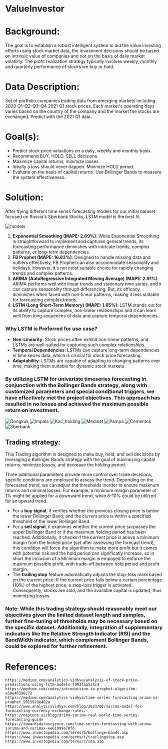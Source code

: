 # ValueInvestor 

# Background:

The goal is to establish a robust intelligent system to aid the value investing efforts using stock market data, the investment decisions should be based on intrinsic value of companies and not on the basis of daily market volatility. The profit realization strategy typically involves weekly, monthly and quarterly performance of stocks we buy or hold.


# Data Description:
Set of portfolio companies trading data from emerging markets including 2020 Q1-Q2-Q3-Q4 2021 Q1 stock prices. Each market's operating days varies based on the country of the company and the market the stocks are exchanged. 
Predict with the 2021 Q1 data.


# Goal(s):
* Predict stock price valuations on a daily, weekly and monthly basis. 
* Recommend BUY, HOLD, SELL decisions. 
* Maximize capital returns, minimize losses. 
* Ideally a loss should never happen. Minimize HOLD period.
* Evaluate on the basis of capital returns. Use Bollinger Bands to measure the system effectiveness.

# Solution:


After trying different time series forecasting models for our initial dataset focused on Russia's Sberbank Stocks, LSTM model is the best fit.

![models](https://github.com/kuzhuppillil/hNFXdIqBxEtwfdV2/assets/25860818/c6eb1c5f-eeaf-45b0-ad1e-876faaceeabe)

1. **Exponential Smoothing (MAPE: 2.69%)**: While Exponential Smoothing is straightforward to implement and captures general trends, its forecasting performance diminishes with intricate trends, complex patterns, or long-term dependencies. 
2. **FB Prophet (MAPE: 16.83%)**: Designed to handle missing data and outliers effectively, FB Prophet can also accommodate seasonality and holidays. However, it's not most suitable choice for rapidly changing trends and complex patterns.
3. **ARIMA (AutoRegressive Integrated Moving Average) (MAPE: 2.91%)**: ARIMA performs well with linear trends and stationary time series, and it can capture seasonality through differencing. But, its efficacy diminishes when faced with non-linear patterns, making it less suitable for forecasting complex trends.
4. **LSTM (Long Short-Term Memory) (MAPE: 1.65%)**: LSTM stands out for its ability to capture complex, non-linear relationships and it can learn well from long sequences of data and capture temporal dependencies.

### Why LSTM is Preferred for use case?
* **Non-Linearity**: Stock prices often exhibit non-linear patterns, and LSTMs are well-suited for capturing such complex relationships.
* **Temporal Dependencies**: LSTMs can capture long-term dependencies in time series data, which is crucial for stock price forecasting.
* **Adaptability**: LSTMs are capable of adapting to changing patterns over time, making them suitable for dynamic stock markets


### By utilizing LSTM for univariate timeseries forecasting in conjunction with the Bollinger Bands strategy, along with customized parameters and special conditional triggers, we have effectively met the project objectives. This approach has resulted in no losses and achieved the maximum possible return on investment.
![Dongkuk](https://github.com/kuzhuppillil/hNFXdIqBxEtwfdV2/assets/25860818/a25c6a14-6d01-4f80-b928-32fcd63e73f1)
![Impala](https://github.com/kuzhuppillil/hNFXdIqBxEtwfdV2/assets/25860818/bf2f8453-5698-4e0f-9d3e-3dfa55ed06bc)
![Koc_holding](https://github.com/kuzhuppillil/hNFXdIqBxEtwfdV2/assets/25860818/fadb0c21-0dfb-4f0e-bfdc-2f486a7792cc)
![Medinet](https://github.com/kuzhuppillil/hNFXdIqBxEtwfdV2/assets/25860818/c05c5d6e-cedc-4b80-af8f-4280ec3798e0)
![Pampa](https://github.com/kuzhuppillil/hNFXdIqBxEtwfdV2/assets/25860818/5baa2a2a-f68d-4590-9018-73a6a10bd5ec)
![Cementos](https://github.com/kuzhuppillil/hNFXdIqBxEtwfdV2/assets/25860818/0c408bec-7133-45d7-95b6-9972a127c19c)
![Sberbank](https://github.com/kuzhuppillil/hNFXdIqBxEtwfdV2/assets/25860818/044acfb2-3001-46eb-a9d4-5173a6999fe9)


## Trading strategy:

This Trading algorithm is designed to make buy, hold, and sell decisions by leveraging a Bollinger Bands strategy with the goal of maximizing capital returns, minimize losses, and decrease the holding period.

Three additional parameters provide more control over trade decisions, specific conditions are employed to assess the trend. Depending on the forecasted trend, we can adjust the thresholds inorder to ensure maximum returns and minimal losses. For example, a minimum margin parameter of 1% might be applied for a downward trend, while 8-10% could be utilized for an upward trend.

* For a **buy signal**, it verifies whether the previous closing price is below the lower Bollinger Band, and the current price is within a specified threshold of the lower Bollinger Band.
* For a **sell signal**, it examines whether the current price surpasses the upper Bollinger Band or if the maximum holding period has been reached. Additionally, it checks if the current price is above a minimum margin from the locked price (set after assessing the forecast trend), this condition will force the algorithm to make more profit but it comes with potential risk and the hold period can significatly increase, so in short the inclusion of a Minimum margin is empoyed to enforce the maximum possible profit, with trade-off between hold period and profit margin.
* The **trailing stop** feature automatically adjusts the stop-loss mark based on the current price. If the current price falls below a certain percentage (10%) of the highest price, a stop-loss trigger is activated. Consequently, stocks are sold, and the available capital is updated, thus minimizing losses.

### Note: While this trading strategy should reasonably meet our objectives given the limited dataset length and samples, further fine-tuning of thresholds may be necessary based on the specific dataset. Additionally, integration of supplementary indicators like the Relative Strength Indicator (RSI) and the BandWidth indicator, which complement Bollinger Bands, could be explored for further refinement.


# References:

    https://medium.com/analytics-vidhya/analysis-of-stock-price-predictions-using-lstm-models-f993faa524c4
    https://medium.com/codex/introduction-to-prophet-algorithm-a59e463a6c72
    https://medium.com/analytics-vidhya/time-series-forecasting-arima-vs-prophet-5015928e402a
    https://www.analyticsvidhya.com/blog/2023/06/sarima-model-for-forecasting-currency-exchange-rates/
    https://neptune.ai/blog/arima-sarima-real-world-time-series-forecasting-guide
    https://towardsdatascience.com/time-series-forecasting-with-arima-sarima-and-sarimax-ee61099e78f6
    https://www.investopedia.com/terms/b/bollingerbands.asp
    https://www.investopedia.com/terms/t/trailingstop.asp
    https://www.investopedia.com/terms/s/sma.asp





